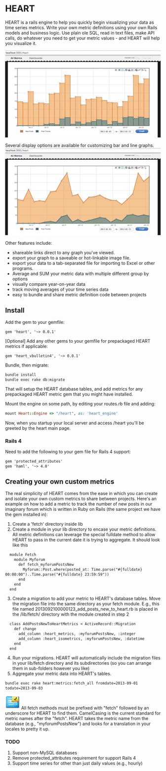 # HEART

HEART is a rails engine to help you quickly begin visualizing your data as time series metrics.
Write your own metric definitions using your own Rails models and business logic. Use plain ole SQL, read in text files, make API calls, do whatever you need to get your metric values - and HEART will help you visualize it.

![heart example bar][1]

Several display options are available for customizing bar and line graphs.
![heart example line][2]

Other features include:

- shareable links direct to any graph you've viewed.
- export your graph to a saveable or hot-linkable image file. 
- export your data to a tab-separated file for importing to Excel or other programs.
- Average and SUM your metric data with multiple different group by options
- visually compare year-on-year data
- track moving averages of your time series data
- easy to bundle and share metric definition code between projects

## Install
Add the gem to your gemfile:
```
gem 'heart', '~> 0.0.1'
```

[Optional] Add any other gems to your gemfile for prepackaged HEART metrics if applicable:
```
gem 'heart_vbulletin4', '~> 0.0.1'
```

Bundle, then migrate:
```
bundle install
bundle exec rake db:migrate
```
That will setup the HEART database tables, and add metrics for any prepackaged HEART metric gem that you might have installed.

Mount the engine on some path, by editing your routes.rb file and adding:
```ruby
mount Heart::Engine => "/heart", as: 'heart_engine'
```
Now, when you startup your local server and access /heart you'll be greeted by the heart main page.

### Rails 4
Need to add the following to your gem file for Rails 4 support:

```
gem 'protected_attributes'
gem 'haml', '~> 4.0'
``` 

## Creating your own custom metrics
The real simplicity of HEART comes from the ease in which you can create and isolate your own custom metrics to share between projects. Here's an example on how to add a metric to track the number of new posts in our imaginary forum which is written in Ruby on Rails (the same project we have the gem installed in):

1. Create a 'fetch' directory inside lib
2. Create a module in your lib directory to encase your metric definitions. All metric definitions can leverage the special fulldate method to allow HEART to pass in the current date it is trying to aggregate. It should look like this

  ```
    module Fetch
      module Myforum
        def fetch_myforumPostsNew
          Myforum::Post.where(posted_at: Time.parse("#{fulldate} 00:00:00")..Time.parse("#{fulldate} 23:59:59"))
        end
      end
    end
  ```
3. Create a migration to add your metric to HEART's database tables. Move the migration file into the same directory as your fetch module. E.g., this file named 2013092100000123_add_posts_new_to_heart.rb is placed in the /lib/fetch/ directory with the module created in step 2

  ```
    class AddPostsNewToHeartMetrics < ActiveRecord::Migration
      def change
        add_column :heart_metrics, :myforumPostsNew, :integer
        add_column :heart_isometrics, :myforumPostsNew, :datetime
      end
    end
  ```
4. Run your migrations. HEART will automatically include the migration files in your lib/fetch directory and its subdirectories (so you can arrange them in sub-folders however you like)
5. Aggregate your metric data into HEART's tables.
  ```
  bundle exec rake heart:metrics:fetch_all fromdate=2013-09-01 todate=2013-09-03
  ```

![developers note][0] All fetch methods must be prefixed with "fetch" followed by an underscore for HEART to find them. CamelCasing is the current standard for metric names after the "fetch". HEART takes the metric name from the database (e.g., "myforumPostsNew") and looks for a translation in your locales to pretty it up.

### TODO
1. Support non-MySQL databases
2. Remove protected_attributes requirement for support Rails 4
3. Support time series for other than just daily values (e.g., hourly)

[0]: doc/images/dev_note.png
[1]: doc/images/heart_bar.jpg
[2]: doc/images/heart_line.jpg


